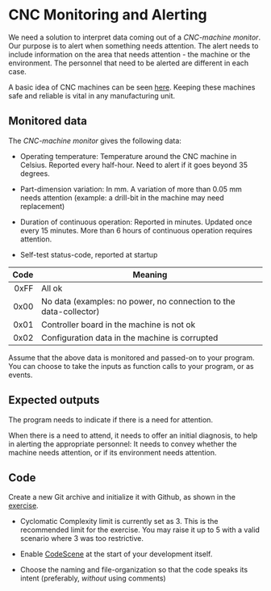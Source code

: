# CNC Monitoring and Alerting

We need a solution to interpret data coming out of a _CNC-machine monitor_.
Our purpose is to alert when something needs attention.
The alert needs to include information on the area that needs attention -
the machine or the environment.
The personnel that need to be alerted are different in each case.

A basic idea of CNC machines can be seen [here](https://en.wikipedia.org/wiki/Numerical_control).
Keeping these machines safe and reliable is vital in any manufacturing unit.

## Monitored data

The _CNC-machine monitor_ gives the following data:

- Operating temperature: Temperature around the CNC machine in Celsius.
Reported every half-hour. Need to alert if it goes beyond 35 degrees.

- Part-dimension variation: In mm. A variation of more than 0.05 mm needs attention
(example: a drill-bit in the machine may need replacement)

- Duration of continuous operation: Reported in minutes.
Updated once every 15 minutes.
More than 6 hours of continuous operation requires attention.

- Self-test status-code, reported at startup

| Code | Meaning                                                      |
| ---: | ------------------------------------------------------------ |
| 0xFF | All ok                                                       |
| 0x00 | No data (examples: no power, no connection to the data-collector) |
| 0x01 | Controller board in the machine is not ok                    |
| 0x02 | Configuration data in the machine is corrupted               |

Assume that the above data is monitored and passed-on to your program.
You can choose to take the inputs as function calls to your program, or as events.

## Expected outputs

The program needs to indicate if there is a need for attention.

When there is a need to attend,
it needs to offer an initial diagnosis,
to help in alerting the appropriate personnel:
It needs to convey whether the machine needs attention,
or if its environment needs attention.

## Code

Create a new Git archive and initialize it with Github, as shown in the
[exercise](https://github.com/venu-shastri/cleancodeforcpp/blob/master/.circleci/config.yml).

- Cyclomatic Complexity limit is currently set as 3.
This is the recommended limit for the exercise.
You may raise it up to 5 with a valid scenario where 3 was too restrictive.

- Enable [CodeScene](https://codescene.io) at the start of your development itself.

- Choose the naming and file-organization so that the code speaks its intent
(preferably, _without_ using comments)